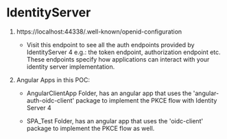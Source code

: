 # IdentityServer

1. https://localhost:44338/.well-known/openid-configuration 
   - Visit this endpoint to see all the auth endpoints provided by IdentityServer 4 e.g.: the token endpoint, authorization endpoint etc.
     These endpoints specify how applications can interact with your identity server implementation.


2. Angular Apps in this POC:

   - AngularClientApp Folder, has an angular app that uses the 'angular-auth-oidc-client' package to implement the PKCE flow with Identity Server 4

   - SPA_Test Folder, has an angular app that uses the 'oidc-client' package to implement the PKCE flow as well.